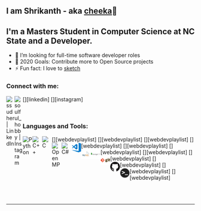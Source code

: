 ## I am Shrikanth - aka [cheeka](https://www.linkedin.com/in/ssudher/)👋
## I'm a Masters Student in Computer Science at NC State and a Developer.
* 👯 I’m looking for full-time software developer roles
* 🥅 2020 Goals: Contribute more to Open Source projects
* ⚡ Fun fact: I love to [sketch](https://www.instagram.com/soulful_hobby/)

### Connect with me:

[<img align="left" alt="ssudher | LinkedIn" width="22px" src="https://www.linkedin.com/in/ssudher/" />][linkedin]
[<img align="left" alt="soulful_hobby | Instagram" width="22px" src="https://www.instagram.com/soulful_hobby/" />][instagram]

<br />

### Languages and Tools:
[<img align="left" alt="Python" width="26px" src="https://upload.wikimedia.org/wikipedia/commons/c/c3/Python-logo-notext.svg" />][webdevplaylist]
[<img align="left" alt="C++" width="26px" src="https://upload.wikimedia.org/wikipedia/commons/1/18/ISO_C%2B%2B_Logo.svg" />][webdevplaylist]
[<img align="left" alt="C" width="26px" src="https://upload.wikimedia.org/wikipedia/commons/3/35/The_C_Programming_Language_logo.svg" />][webdevplaylist]
[<img align="left" alt="OpenMP" width="26px" src="https://upload.wikimedia.org/wikipedia/commons/e/eb/OpenMP_logo.png" />][webdevplaylist]
[<img align="left" alt="C#" width="26px" src="https://upload.wikimedia.org/wikipedia/commons/7/7a/C_Sharp_logo.svg" />][webdevplaylist]
[<img align="left" alt="Visual Studio Code" width="26px" src="https://raw.githubusercontent.com/github/explore/80688e429a7d4ef2fca1e82350fe8e3517d3494d/topics/visual-studio-code/visual-studio-code.png" />][webdevplaylist]
[<img align="left" alt="MySQL" width="26px" src="https://raw.githubusercontent.com/github/explore/80688e429a7d4ef2fca1e82350fe8e3517d3494d/topics/mysql/mysql.png" />][webdevplaylist]
[<img align="left" alt="MongoDB" width="26px" src="https://raw.githubusercontent.com/github/explore/80688e429a7d4ef2fca1e82350fe8e3517d3494d/topics/mongodb/mongodb.png" />][webdevplaylist]
[<img align="left" alt="Git" width="26px" src="https://raw.githubusercontent.com/github/explore/80688e429a7d4ef2fca1e82350fe8e3517d3494d/topics/git/git.png" />][webdevplaylist]
[<img align="left" alt="GitHub" width="26px" src="https://raw.githubusercontent.com/github/explore/78df643247d429f6cc873026c0622819ad797942/topics/github/github.png" />][webdevplaylist]
[<img align="left" alt="Terminal" width="26px" src="https://raw.githubusercontent.com/github/explore/80688e429a7d4ef2fca1e82350fe8e3517d3494d/topics/terminal/terminal.png" />][webdevplaylist]

<br />
<br />

---
